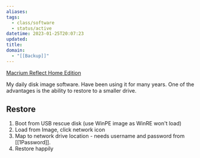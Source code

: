 ```yaml
---
aliases: 
tags:
  - class/software
  - status/active
datetime: 2023-01-25T20:07:23
updated: 
title: 
domain:
  - "[[Backup]]"
---
```

[Macrium Reflect Home Edition](https://www.macrium.com/products/home)

My daily disk image software. Have been using it for many years. One of the advantages is the ability to restore to a smaller drive.
## Restore
1. Boot from USB rescue disk (use WinPE image as WinRE won't load)
2. Load from Image, click network icon
3. Map to network drive location - needs username and password from [[1Password]].
4. Restore happily